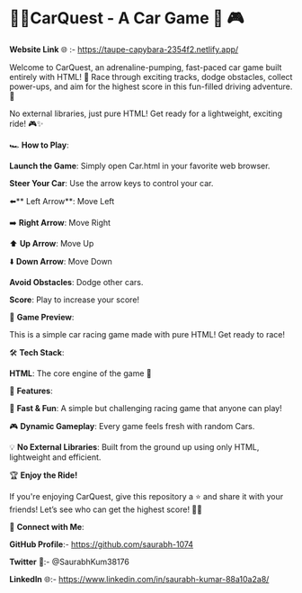 # 🚗💨CarQuest - A Car Game 🏁 🎮
 
**Website Link** 🌐 :- https://taupe-capybara-2354f2.netlify.app/


Welcome to CarQuest, an adrenaline-pumping, fast-paced car game built entirely with HTML! 🚀 Race through exciting tracks, dodge obstacles, collect power-ups, and aim for the highest score in this fun-filled driving adventure. 🌟
  
No external libraries, just pure HTML! Get ready for a lightweight, exciting ride! 🎮✨ 
 
  
🏎️ **How to Play**:    
  
**Launch the Game**: Simply open Car.html in your favorite web browser.    
  
  
**Steer Your Car**: Use the arrow keys to control your car. 

⬅️** Left Arrow**: Move Left

➡️ **Right Arrow**: Move Right

⬆️ **Up Arrow**: Move Up

⬇️ **Down Arrow**: Move Down

**Avoid Obstacles**: Dodge other cars.

**Score**: Play to increase your score!




📸 **Game Preview**:

This is a simple car racing game made with pure HTML! Get ready to race!




🛠️  **Tech Stack**:

**HTML**: The core engine of the game 🚗

🚀 **Features**:

🏁 **Fast & Fun**: A simple but challenging racing game that anyone can play!

🎮 **Dynamic Gameplay**: Every game feels fresh with random Cars.

💡 **No External Libraries**: Built from the ground up using only HTML, lightweight and efficient.





🏆 **Enjoy the Ride!**

If you're enjoying CarQuest, give this repository a ⭐️ and share it with your friends! Let’s see who can get the highest score! 🚗💥




🔗 **Connect with Me**:

**GitHub Profile**:- https://github.com/saurabh-1074

**Twitter** 🚀:- @SaurabhKum38176

**LinkedIn** 🌐:- https://www.linkedin.com/in/saurabh-kumar-88a10a2a8/
